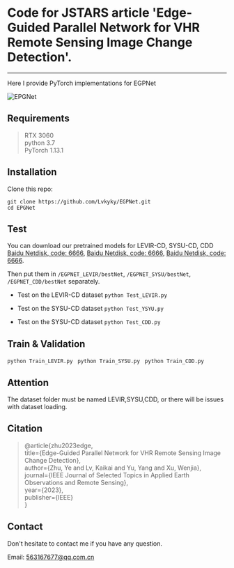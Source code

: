 # Code for JSTARS article 'Edge-Guided Parallel Network for VHR Remote Sensing Image Change Detection'.
---------------------------------------------
Here I provide PyTorch implementations for EGPNet

![EPGNet](https://github.com/Lvkyky/EGPNet/assets/87217038/e5d8aa0f-cc65-4826-bf96-702471343656)

## Requirements
>RTX 3060 <br>
>python 3.7 <br>
>PyTorch 1.13.1


## Installation
Clone this repo:
```shell
git clone https://github.com/Lvkyky/EGPNet.git
cd EPGNet
```

## Test
You can download our pretrained models for LEVIR-CD, SYSU-CD, CDD  [Baidu Netdisk, code: 6666](https://pan.baidu.com/s/1EXME33U3bSIOEvkz84kCyg), [Baidu Netdisk, code: 6666](https://pan.baidu.com/s/1GUZViG6n6StY9HmuuPx8gg), [Baidu Netdisk, code: 6666](https://pan.baidu.com/s/18lme7QOl66TriADFcTp71g).

Then put them in `/EGPNET_LEVIR/bestNet`, `/EGPNET_SYSU/bestNet`,  `/EGPNET_CDD/bestNet` separately.


* Test on the LEVIR-CD dataset
```python Test_LEVIR.py```

* Test on the SYSU-CD dataset
```python Test_YSYU.py```

* Test on the SYSU-CD dataset
```python Test_CDD.py```


## Train & Validation
```python Train_LEVIR.py ```
```python Train_SYSU.py ```
```python Train_CDD.py ```

## Attention
The dataset folder must be named LEVIR,SYSU,CDD, or there will be issues with dataset loading.

## Citation
>@article{zhu2023edge,<br>
>  title={Edge-Guided Parallel Network for VHR Remote Sensing Image Change Detection},<br>
> author={Zhu, Ye and Lv, Kaikai and Yu, Yang and Xu, Wenjia},<br>
>  journal={IEEE Journal of Selected Topics in Applied Earth Observations and Remote Sensing},<br>
>  year={2023},<br>
>  publisher={IEEE}<br>
}


## Contact
Don't hesitate to contact me if you have any question.

Email: 563167677@qq.com.cn

